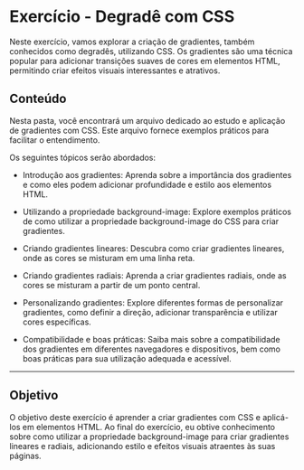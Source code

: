 # Exercício - Degradê com CSS

Neste exercício, vamos explorar a criação de gradientes, também conhecidos como degradês, utilizando CSS. Os gradientes são uma técnica popular para adicionar transições suaves de cores em elementos HTML, permitindo criar efeitos visuais interessantes e atrativos.

## Conteúdo

Nesta pasta, você encontrará um arquivo dedicado ao estudo e aplicação de gradientes com CSS. Este arquivo fornece exemplos práticos para facilitar o entendimento.

Os seguintes tópicos serão abordados:

- Introdução aos gradientes: Aprenda sobre a importância dos gradientes e como eles podem adicionar profundidade e estilo aos elementos HTML.

- Utilizando a propriedade background-image: Explore exemplos práticos de como utilizar a propriedade background-image do CSS para criar gradientes.

- Criando gradientes lineares: Descubra como criar gradientes lineares, onde as cores se misturam em uma linha reta.

- Criando gradientes radiais: Aprenda a criar gradientes radiais, onde as cores se misturam a partir de um ponto central.

- Personalizando gradientes: Explore diferentes formas de personalizar gradientes, como definir a direção, adicionar transparência e utilizar cores específicas.

- Compatibilidade e boas práticas: Saiba mais sobre a compatibilidade dos gradientes em diferentes navegadores e dispositivos, bem como boas práticas para sua utilização adequada e acessível.

---

## Objetivo

O objetivo deste exercício é aprender a criar gradientes com CSS e aplicá-los em elementos HTML. Ao final do exercício, eu obtive conhecimento sobre como utilizar a propriedade background-image para criar gradientes lineares e radiais, adicionando estilo e efeitos visuais atraentes às suas páginas.
